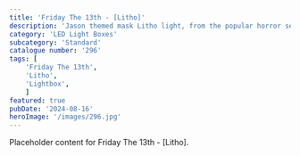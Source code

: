 ```yaml
---
title: 'Friday The 13th - [Litho]'
description: 'Jason themed mask Litho light, from the popular horror series Friday the 13th, great for halloween or a great light for any fan. multiple Jason images pop thru when the light is on.'
category: 'LED Light Boxes'
subcategory: 'Standard'
catalogue number: '296'
tags: [
    'Friday The 13th', 
    'Litho',
    'Lightbox', 
    ]
featured: true
pubDate: '2024-08-16'
heroImage: '/images/296.jpg'
---
```


Placeholder content for Friday The 13th - [Litho].